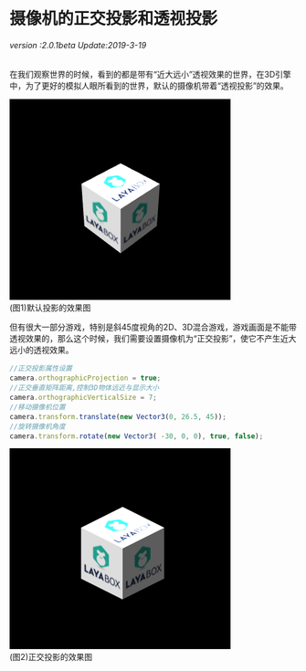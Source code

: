 # 摄像机的正交投影和透视投影

###### *version :2.0.1beta   Update:2019-3-19*

​	在我们观察世界的时候，看到的都是带有“近大远小”透视效果的世界，在3D引擎中，为了更好的模拟人眼所看到的世界，默认的摄像机带着“透视投影”的效果。

![](img/1.png)<br>(图1)默认投影的效果图

但有很大一部分游戏，特别是斜45度视角的2D、3D混合游戏，游戏画面是不能带透视效果的，那么这个时候，我们需要设置摄像机为“正交投影”，使它不产生近大远小的透视效果。

```typescript
//正交投影属性设置
camera.orthographicProjection = true;
//正交垂直矩阵距离,控制3D物体远近与显示大小
camera.orthographicVerticalSize = 7;
//移动摄像机位置
camera.transform.translate(new Vector3(0, 26.5, 45));
//旋转摄像机角度
camera.transform.rotate(new Vector3( -30, 0, 0), true, false);
```

![](img/2.png)<br>(图2)正交投影的效果图

